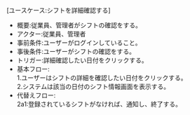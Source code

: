 [ユースケース:シフトを詳細確認する]<br>
* 概要:従業員、管理者がシフトの確認をする。<br>
* アクター:従業員、管理者<br>
* 事前条件:ユーザーがログインしていること。<br>
* 事後条件:ユーザーがシフトの確認をする。<br>
* トリガー:詳細確認したい日付をクリックする。<br>
* 基本フロー:<br>
    1.ユーザーはシフトの詳細を確認したい日付をクリックする。<br>
    2.システムは該当の日付のシフト情報画面を表示する。<br>
* 代替えフロー:<br>
    2a1:登録されているシフトがなければ、通知し、終了する。<br>
